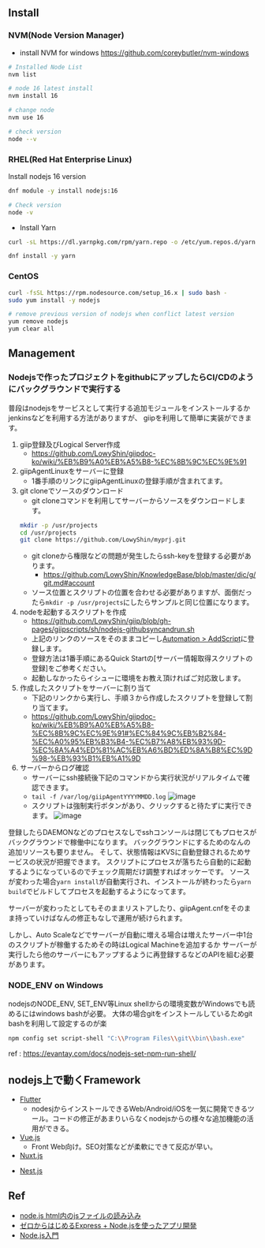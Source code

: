 ## Install

### NVM(Node Version Manager)

- install NVM for windows
https://github.com/coreybutler/nvm-windows

```sh
# Installed Node List
nvm list

# node 16 latest install 
nvm install 16

# change node
nvm use 16

# check version
node --v
```

### RHEL(Red Hat Enterprise Linux)

Install nodejs 16 version
```sh
dnf module -y install nodejs:16

# Check version
node -v
```

- Install Yarn
```sh
curl -sL https://dl.yarnpkg.com/rpm/yarn.repo -o /etc/yum.repos.d/yarn.repo

dnf install -y yarn
```


### CentOS

```sh
curl -fsSL https://rpm.nodesource.com/setup_16.x | sudo bash -
sudo yum install -y nodejs

# remove previous version of nodejs when conflict latest version
yum remove nodejs
yum clear all
```

## Management

### Nodejsで作ったプロジェクトをgithubにアップしたらCI/CDのようにバックグラウンドで実行する

普段はnodejsをサービスとして実行する追加モジュールをインストールするかjenkinsなどを利用する方法がありますが、
giipを利用して簡単に実装ができます。

1. giip登録及びLogical Server作成
   - https://github.com/LowyShin/giipdoc-ko/wiki/%EB%B9%A0%EB%A5%B8-%EC%8B%9C%EC%9E%91
2. giipAgentLinuxをサーバーに登録
   - 1番手順のリンクにgiipAgentLinuxの登録手順が含まれてます。
3. git cloneでソースのダウンロード
   - git cloneコマンドを利用してサーバーからソースをダウンロードします。
   ```sh
   mkdir -p /usr/projects
   cd /usr/projects
   git clone https://github.com/LowyShin/myprj.git
   ```
   - git cloneから権限などの問題が発生したらssh-keyを登録する必要があります。
     - https://github.com/LowyShin/KnowledgeBase/blob/master/dic/g/git.md#account   
   - ソース位置とスクリプトの位置を合わせる必要がありますが、面倒だったら`mkdir -p /usr/projects`にしたらサンプルと同じ位置になります。
4. nodeを起動するスクリプトを作成
   - https://github.com/LowyShin/giip/blob/gh-pages/giipscripts/sh/nodejs-githubsyncandrun.sh
   - 上記のリンクのソースをそのままコピーし[Automation > AddScript](https://giipaspstg02.azurewebsites.net/view/SMAHTML/ScrPut.asp)に登録します。
   - 登録方法は1番手順にあるQuick Startの[サーバー情報取得スクリプトの登録]をご参考ください。 
   - 起動しなかったらイシューに環境をお教え頂ければご対応致します。
5. 作成したスクリプトをサーバーに割り当て
   - 下記のリンクから実行し、手順３から作成したスクリプトを登録して割り当てます。
   - https://github.com/LowyShin/giipdoc-ko/wiki/%EB%B9%A0%EB%A5%B8-%EC%8B%9C%EC%9E%91#%EC%84%9C%EB%B2%84-%EC%A0%95%EB%B3%B4-%EC%B7%A8%EB%93%9D-%EC%8A%A4%ED%81%AC%EB%A6%BD%ED%8A%B8%EC%9D%98-%EB%93%B1%EB%A1%9D
6. サーバーからログ確認
   - サーバーにssh接続後下記のコマンドから実行状況がリアルタイムで確認できます。
   - `tail -f /var/log/giipAgentYYYYMMDD.log`
   ![image](https://github.com/LowyShin/KnowledgeBase/assets/20239203/2691989d-5ba3-4ca0-a284-21d65d947279)
   - スクリプトは強制実行ボタンがあり、クリックすると待たずに実行できます。
   ![image](https://github.com/LowyShin/KnowledgeBase/assets/20239203/905bfc03-c719-49ac-9d7a-595556bb3ef8)

登録したらDAEMONなどのプロセスなしでsshコンソールは閉じてもプロセスがバックグラウンドで稼働中になります。
バックグラウンドにするためのなんの追加リソースも要りません。
そして、状態情報はKVSに自動登録されるためサービスの状況が把握できます。
スクリプトにプロセスが落ちたら自動的に起動するようになっているのでチェック周期だけ調整すればオッケーです。
ソースが変わった場合`yarn install`が自動実行され、インストールが終わったら`yarn build`でビルドしてプロセスを起動するようになってます。

サーバーが変わったとしてもそのままリストアしたり、giipAgent.cnfをそのまま持っていけばなんの修正もなしで運用が続けられます。

しかし、Auto Scaleなどでサーバーが自動に増える場合は増えたサーバー中1台のスクリプトが稼働するためその時はLogical Machineを追加するか
サーバーが実行したら他のサーバーにもアップするように再登録するなどのAPIを組む必要があります。

### NODE_ENV on Windows

nodejsのNODE_ENV, SET_ENV等Linux shellからの環境変数がWindowsでも読めるにはwindows bashが必要。
大体の場合gitをインストールしているためgit bashを利用して設定するのが楽

```sh
npm config set script-shell "C:\\Program Files\\git\\bin\\bash.exe"
```

ref : https://evantay.com/docs/nodejs-set-npm-run-shell/


## nodejs上で動くFramework

* [Flutter](https://github.com/LowyShin/KnowledgeBase/tree/master/wiki/flutter)
  * nodesjからインストールできるWeb/Android/iOSを一気に開発できるツール。コードの修正があまりいらなくnodejsからの様々な追加機能の活用ができる。
* [Vue.js](https://github.com/LowyShin/KnowledgeBase/tree/master/wiki/vue)
  * Front Web向け。SEO対策などが柔軟にできて反応が早い。
* [Nuxt.js](https://github.com/LowyShin/KnowledgeBase/tree/master/wiki/nuxtjs)
- [Nest.js](https://github.com/LowyShin/KnowledgeBase/tree/master/wiki/nestjs)

## Ref

* [node.js html内のjsファイルの読み込み](https://www.naka-sys.okinawa/nodejs-html-include/)
* [ゼロからはじめるExpress + Node.jsを使ったアプリ開発](https://qiita.com/nkjm/items/723990c518acfee6e473)
* [Node.js入門](https://www.tohoho-web.com/ex/nodejs.html#hello_web)

